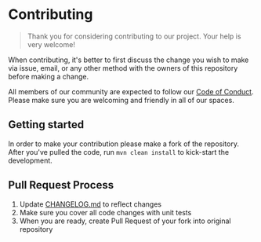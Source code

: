 # Contributing

> Thank you for considering contributing to our project. Your help is very welcome!

When contributing, it's better to first discuss the change you wish to make via issue,
email, or any other method with the owners of this repository before making a change.

All members of our community are expected to follow our [Code of Conduct](CODE_OF_CONDUCT.md).
Please make sure you are welcoming and friendly in all of our spaces.

## Getting started

In order to make your contribution please make a fork of the repository. After you've pulled
the code, run `mvn clean install` to kick-start the development.


## Pull Request Process

1. Update [CHANGELOG.md](CHANGELOG.md) to reflect changes 
3. Make sure you cover all code changes with unit tests
4. When you are ready, create Pull Request of your fork into original repository
